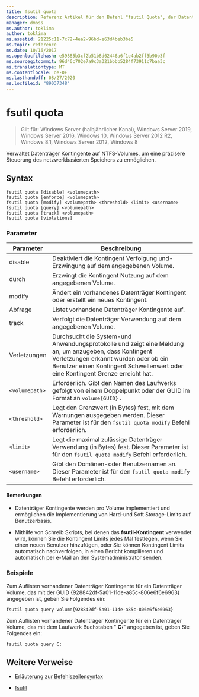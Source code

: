 ```yaml
---
title: fsutil quota
description: Referenz Artikel für den Befehl "fsutil Quota", der Datenträger Kontingente auf NTFS-Volumes verwaltet, um eine präzisere Steuerung des netzwerkbasierten Speichers zu ermöglichen.
manager: dmoss
ms.author: toklima
author: toklima
ms.assetid: 21225c11-7c72-4ea2-96bd-e63d4beb3be5
ms.topic: reference
ms.date: 10/16/2017
ms.openlocfilehash: e59885b3cf2b51b8d62446a6f1e4ab2ff3b90b3f
ms.sourcegitcommit: 96d46c702e7a9c3a321bbbb5284f73911c7baa3c
ms.translationtype: MT
ms.contentlocale: de-DE
ms.lasthandoff: 08/27/2020
ms.locfileid: "89037348"
---
```

# <a name="fsutil-quota"></a>fsutil quota

> Gilt für: Windows Server (halbjährlicher Kanal), Windows Server 2019, Windows Server 2016, Windows 10, Windows Server 2012 R2, Windows 8.1, Windows Server 2012, Windows 8

Verwaltet Datenträger Kontingente auf NTFS-Volumes, um eine präzisere Steuerung des netzwerkbasierten Speichers zu ermöglichen.

## <a name="syntax"></a>Syntax

```
fsutil quota [disable] <volumepath>
fsutil quota [enforce] <volumepath>
fsutil quota [modify] <volumepath> <threshold> <limit> <username>
fsutil quota [query] <volumepath>
fsutil quota [track] <volumepath>
fsutil quota [violations]
```

### <a name="parameters"></a>Parameter

| Parameter | Beschreibung |
| --------- | ----------- |
| disable | Deaktiviert die Kontingent Verfolgung und-Erzwingung auf dem angegebenen Volume. |
| durch | Erzwingt die Kontingent Nutzung auf dem angegebenen Volume. |
| modify | Ändert ein vorhandenes Datenträger Kontingent oder erstellt ein neues Kontingent. |
| Abfrage | Listet vorhandene Datenträger Kontingente auf. |
| track | Verfolgt die Datenträger Verwendung auf dem angegebenen Volume. |
| Verletzungen | Durchsucht die System-und Anwendungsprotokolle und zeigt eine Meldung an, um anzugeben, dass Kontingent Verletzungen erkannt wurden oder ob ein Benutzer einen Kontingent Schwellenwert oder eine Kontingent Grenze erreicht hat. |
| `<volumepath>` | Erforderlich. Gibt den Namen des Laufwerks gefolgt von einem Doppelpunkt oder der GUID im Format an `volume{GUID}` . |
| `<threshold>`  | Legt den Grenzwert (in Bytes) fest, mit dem Warnungen ausgegeben werden. Dieser Parameter ist für den `fsutil quota modify` Befehl erforderlich. |
| `<limit>` | Legt die maximal zulässige Datenträger Verwendung (in Bytes) fest. Dieser Parameter ist für den `fsutil quota modify` Befehl erforderlich. |
| `<username>` | Gibt den Domänen-oder Benutzernamen an. Dieser Parameter ist für den `fsutil quota modify` Befehl erforderlich. |

#### <a name="remarks"></a>Bemerkungen

- Datenträger Kontingente werden pro Volume implementiert und ermöglichen die Implementierung von Hard-und Soft Storage-Limits auf Benutzerbasis.

- Mithilfe von Schreib Skripts, bei denen das **fsutil-Kontingent** verwendet wird, können Sie die Kontingent Limits jedes Mal festlegen, wenn Sie einen neuen Benutzer hinzufügen, oder Sie können Kontingent Limits automatisch nachverfolgen, in einen Bericht kompilieren und automatisch per e-Mail an den Systemadministrator senden.

### <a name="examples"></a>Beispiele

Zum Auflisten vorhandener Datenträger Kontingente für ein Datenträger Volume, das mit der GUID {928842df-5a01-11de-a85c-806e6f6e6963} angegeben ist, geben Sie Folgendes ein:

```
fsutil quota query volume{928842df-5a01-11de-a85c-806e6f6e6963}
```

Zum Auflisten vorhandener Datenträger Kontingente für ein Datenträger Volume, das mit dem Laufwerk Buchstaben " **C:**" angegeben ist, geben Sie Folgendes ein:

```
fsutil quota query C:
```

## <a name="additional-references"></a>Weitere Verweise

- [Erläuterung zur Befehlszeilensyntax](command-line-syntax-key.md)

- [fsutil](fsutil.md)

